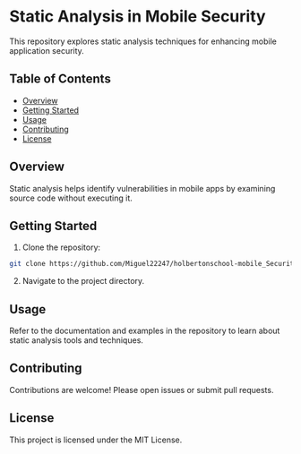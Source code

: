 # Static Analysis in Mobile Security

This repository explores static analysis techniques for enhancing mobile application security.

## Table of Contents

- [Overview](#overview)
- [Getting Started](#getting-started)
- [Usage](#usage)
- [Contributing](#contributing)
- [License](#license)

## Overview

Static analysis helps identify vulnerabilities in mobile apps by examining source code without executing it.

## Getting Started

1. Clone the repository:

  ```bash
  git clone https://github.com/Miguel22247/holbertonschool-mobile_Security.git
  ```
  
2. Navigate to the project directory.

## Usage

Refer to the documentation and examples in the repository to learn about static analysis tools and techniques.

## Contributing

Contributions are welcome! Please open issues or submit pull requests.

## License

This project is licensed under the MIT License.
